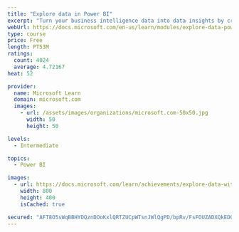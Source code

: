 ```yaml
---
title: "Explore data in Power BI"
excerpt: "Turn your business intelligence data into data insights by creating and configuring Power BI dashboards."
webUrl: https://docs.microsoft.com/en-us/learn/modules/explore-data-power-bi/
type: course
price: Free
length: PT53M
ratings:
  count: 4024
  average: 4.72167
heat: 52

provider:
  name: Microsoft Learn
  domain: microsoft.com
  images:
    - url: /assets/images/organizations/microsoft.com-50x50.jpg
      width: 50
      height: 50

levels:
  - Intermediate

topics:
  - Power BI

images:
  - url: https://docs.microsoft.com/learn/achievements/explore-data-with-power-bi-desktop-social.png
    width: 800
    height: 400
    isCached: true

secured: "AFT8O5sWqBBHYDQznDOoKxlQRTZUCpWTsnJWlQgPD/bpRv/FsFOUZADXQkED0s7FaxaEWQM20i0dX0aMOAldd7KEYrP/hZrLtSZFt85K29PKiBLiYATb9evXQ+/i+obY9UTrstZZUNJBI2OI5z8cN268LbcZlAC2pxhCpwZKGQQ+XPiKoU8k79VSpMRQySgA9JhJkEE7CyJWhOur0unhIu0JD4yWabk5XWcaPj0h9AUDs9eeKbYOEI2UJqWfs2VIQjQyUH5yqqp0Pw0AvmjpnuvnjJWt5dBhIf59ErKOtbcFEGHWyZjzXpgNzlIKJXe1oY2qvz4gP3o/D0XAZ1Q5FrepZ/iHGtsYruC1OCp6V5dljrQFvoaCOfUVpeC7StVj7qy8vvAsj/ZkevjbRdvVipy+33oGG++CJHJM7MhXOns=;HonJPSbSUlu8E+XJT2j+iw=="
---
```


